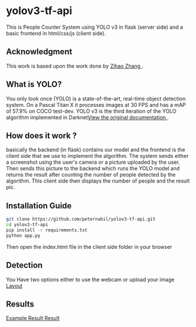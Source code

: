 # yolov3-tf-api
This is People Counter System using YOLO v3 in flask (server side) and a basic frontend in html/css/js (client side).
## Acknowledgment
This work is based upon the work done by [Zihao Zhang ](https://github.com/zzh8829/yolov3-tf2).
## What is YOLO?
You only look once (YOLO) is a state-of-the-art, real-time object detection system. 
On a Pascal Titan X it processes images at 30 FPS and has a mAP of 57.9% on COCO test-dev.
YOLO v3 is the third iteration of the YOLO algorithm implemented in Darknet[View the original documentation ](https://pjreddie.com/darknet/yolo).
## How does it work ?
basically the backend (in flask) contains our model and the frontend is the client side that we use to implement the algorithm.
The system sends either a screenshot using the user's camera or a picture uploaded by the user.
Then sends this picture to the backend which runs the YOLO model and returns the result after counting the number of people detected by the algorithm.
This client side then displays the number of people and the result pic.
## Installation Guide
```bash
git clone https://github.com/peternabil/yolov3-tf-api.git
cd yolov3-tf-api
pip install -r requirements.txt
python app.py
```
Then open the index.html file in the client side folder in your browser
## Detection
You Have two options either to use the webcam or upload your image
[Layout ](imgs/layout.png)
## Results
[Example ](imgs/example.jpg)
[Result ](imgs/res.jpg)
[Result](imgs/layout-res.png)

